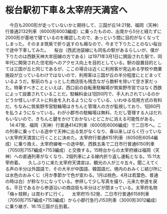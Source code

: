 # 桜台駅初下車＆太宰府天満宮へ

<div class="section">　今日も2000形が走っていないかと期待して、三国が丘14:21発、福岡（天神）行普通2132列車（6000形6003編成）に乗ったものの、出発から5分と経たずに2000形が基地で寝ているのを確認したので、あっという間に目的がなくなってしまった。そのまま筑紫で折り返すのも癪なので、今まで下りたことのない桜台で途中下車してみた。 　桜台（西武池袋線にも同名の駅があるらしいが、僕が下りたのは西鉄天神大牟田線の方である）は1971年3月1日に開設された駅で、同年代に開発された住宅街へのアクセス向上を目的としている。駅の設置目的としては三国が丘と同じであるが、ここの場合は近くに利用客が見込める学校や商業施設が立っているわけではないので、利用客は三国が丘の半分程度にとどまっているようだ。駅前のちょっとした商店街も残念ながら数軒を除いて空き家だった。特筆すべきことといえば、西口前の自転車駐輪場が筑紫野市営ではなく西鉄によって設置されていることだ。駐輪料金は1回50円で、手入れされているのかどうか怪しいポストに料金を入れるようになっている、いわゆる信用方式の有料だ。ちなみに筑紫野市営駐輪場はきちんと管理人の方が監視しており、1回60円を払うようになっている。わが小郡市の駐輪場は無料、ただし管理する人はだれもいないので、きちんと鍵をかけておかないとどこかに消える可能性がある。 　14:47発、福岡（天神）行普通4142列車（6000形6006編成）で二日市へ。この列車に乗っている途中で天神に出る気がなくなり、春以来しばらく行っていない太宰府天満宮に行くことに決めた。太宰府行普通6151列車（6050形6054編成）に乗り換え、太宰府線唯一の途中駅、西鉄五条で二日市行普通6150列車（7050形7157編成+7153編成）と交換する。15時台からの太宰府線は福岡（天神）への直通列車がなくなり、2個列車による線内折り返し運転となる。15:11太宰府着。 　久しぶりに来た太宰府天満宮は、観光の人が三々五々。聞こえてくる声の半分は外国語で、その大半が中国語、韓国語だ。境内のおみくじ結び所には水色のおみくじ（月か季節かで色が変わる。1月は桃色、4月は若葉色、普通の時は白）が鈴なりになっている。参拝して少し写真を撮り、元来た参道を戻る。平日であるから参道沿いの商店街も半分ほどが閉まっている。太宰府名物「梅ヶ枝餅」は買わずに行く。 　太宰府15:52発、二日市行普通6158列車（7050形7157編成+7153編成）から小郡行急行J153列車（3000形3012編成）に乗り継ぎ、16:15三国が丘到着。</div>